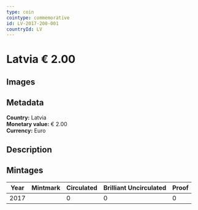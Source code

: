 ```yaml
---
type: coin
cointype: commemorative
id: LV-2017-200-001
countryId: LV
---
```


# Latvia € 2.00

## Images


## Metadata

**Country:** Latvia\
**Monetary value:** € 2.00\
**Currency:** Euro

## Description


## Mintages

| Year | Mintmark | Circulated | Brilliant Uncirculated | Proof |
| ---- | -------- | ---------- | ---------------------- | ----- |
| 2017 |  | 0| 0 | 0 |
